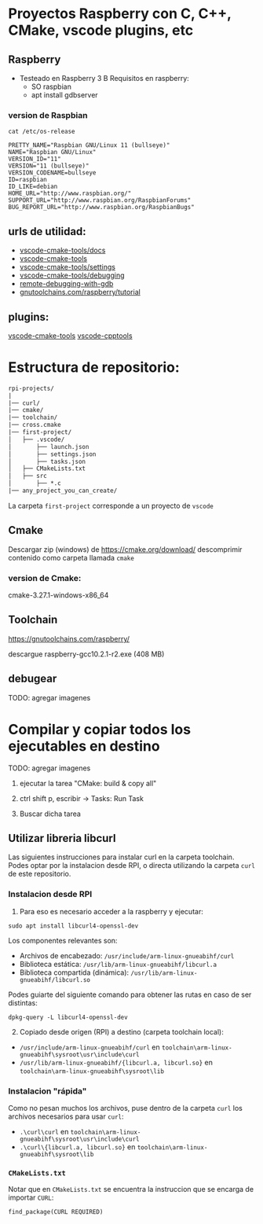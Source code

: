 # Proyectos Raspberry con C, C++, CMake, vscode plugins, etc

## Raspberry

- Testeado en Raspberry 3 B
Requisitos en raspberry:
    - SO raspbian
    - apt install gdbserver

### version de Raspbian
```
cat /etc/os-release

PRETTY_NAME="Raspbian GNU/Linux 11 (bullseye)"
NAME="Raspbian GNU/Linux"
VERSION_ID="11"
VERSION="11 (bullseye)"
VERSION_CODENAME=bullseye
ID=raspbian
ID_LIKE=debian
HOME_URL="http://www.raspbian.org/"
SUPPORT_URL="http://www.raspbian.org/RaspbianForums"
BUG_REPORT_URL="http://www.raspbian.org/RaspbianBugs"
```

## urls de utilidad:
- [vscode-cmake-tools/docs](https://github.com/microsoft/vscode-cmake-tools/tree/main/docs)
- [vscode-cmake-tools](https://vector-of-bool.github.io/docs/vscode-cmake-tools/)
- [vscode-cmake-tools/settings](https://vector-of-bool.github.io/docs/vscode-cmake-tools/settings.html)
- [vscode-cmake-tools/debugging](https://vector-of-bool.github.io/docs/vscode-cmake-tools/debugging.html)
- [remote-debugging-with-gdb](https://enes-ozturk.medium.com/remote-debugging-with-gdb-b4b0ca45b8c1)
- [gnutoolchains.com/raspberry/tutorial](https://gnutoolchains.com/raspberry/tutorial/)


## plugins:
[vscode-cmake-tools](https://marketplace.visualstudio.com/items?itemName=ms-vscode.cmake-tools)
[vscode-cpptools](https://marketplace.visualstudio.com/items?itemName=ms-vscode.cpptools)

# Estructura de repositorio:

```txt
rpi-projects/
|
|── curl/
|── cmake/
|── toolchain/
|── cross.cmake
|── first-project/
│   ├── .vscode/
│       ├── launch.json
│       ├── settings.json
│       ├── tasks.json
│   ├── CMakeLists.txt
│   ├── src
│       ├── *.c 
|── any_project_you_can_create/
```

La carpeta `first-project` corresponde a un proyecto de `vscode`

## Cmake
Descargar zip (windows) de https://cmake.org/download/
descomprimir contenido como carpeta llamada `cmake`

### version de Cmake:
cmake-3.27.1-windows-x86_64

## Toolchain
https://gnutoolchains.com/raspberry/

descargue raspberry-gcc10.2.1-r2.exe (408 MB)

## debugear

TODO: agregar imagenes


# Compilar y copiar todos los ejecutables en destino

TODO: agregar imagenes

1. ejecutar la tarea "CMake: build & copy all"

2. ctrl shift p, escribir -> Tasks: Run Task

3. Buscar dicha tarea


## Utilizar libreria libcurl

Las siguientes instrucciones para instalar curl en la carpeta toolchain.
Podes optar por la instalacion desde RPI, o directa utilizando la carpeta
`curl` de este repositorio.

### Instalacion desde RPI

1. Para eso es necesario acceder a la raspberry y ejecutar:

`sudo apt install libcurl4-openssl-dev`

Los componentes relevantes son:

- Archivos de encabezado: `/usr/include/arm-linux-gnueabihf/curl`
- Biblioteca estática: `/usr/lib/arm-linux-gnueabihf/libcurl.a`
- Biblioteca compartida (dinámica): `/usr/lib/arm-linux-gnueabihf/libcurl.so`

Podes guiarte del siguiente comando para obtener las rutas en caso de ser distintas:

`dpkg-query -L libcurl4-openssl-dev`

2. Copiado desde origen (RPI) a destino (carpeta toolchain local):

- `/usr/include/arm-linux-gnueabihf/curl` en `toolchain\arm-linux-gnueabihf\sysroot\usr\include\curl`
- `/usr/lib/arm-linux-gnueabihf/{libcurl.a, libcurl.so}` en `toolchain\arm-linux-gnueabihf\sysroot\lib`


### Instalacion "rápida"

Como no pesan muchos los archivos, puse dentro de la carpeta `curl` los archivos necesarios
para usar `curl`:

- `.\curl\curl` en `toolchain\arm-linux-gnueabihf\sysroot\usr\include\curl`
- `.\curl\{libcurl.a, libcurl.so}` en `toolchain\arm-linux-gnueabihf\sysroot\lib`

### `CMakeLists.txt`

Notar que en `CMakeLists.txt` se encuentra la instruccion que se encarga de importar `CURL`:

`find_package(CURL REQUIRED)`